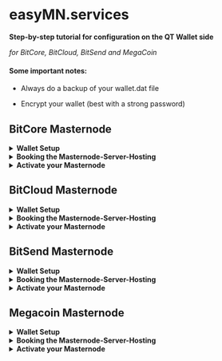 # easyMN.services
**Step-by-step tutorial for configuration on the QT Wallet side**

*for BitCore, BitCloud, BitSend and MegaCoin*

#### Some important notes:

* Always do a backup of your wallet.dat file

* Encrypt your wallet (best with a strong password)

## BitCore Masternode
<details>
<summary>
<b>Wallet Setup</b>
</summary>

1. Download the latest BitCore BTX QT Wallet from LIMXTEC GitHub: https://github.com/LIMXTEC/BitCore/releases

2. Start your BitCore BTX QT Wallet and wait until it's fully synchronized.

3. OPTIONAL: Encrypt your wallet (best with a strong password)

4. Activate "Masternodes" Tab

    Goto "Settings" and open "Options..."
    
    ![btx_options](btx_options.png)
  
    Set "Show Masternodes Tab"
    
    ![btx_mntab](btx_mntab.png)

    Restart your Wallet, then you should see the "Masternodes" Tab in your Wallet.

5. Create a new Wallet address for your masternode collateral.

    Choose a masternode alias (e.g. mn01) and save it in a text file, you need it for the masternode.conf and for easyMN.services.

    Open the Console...
    
    ![btx_console](btx_console.png)

    ... and type in the following command ``getnewaddress "mn01" "legacy"``
    
    ![btx_newaddress](btx_newaddress.png)

    Save this collateral address in a text file, you need this for easyMN.services.

6. Send 2,100 BTX coins to your new generated wallet address and wait for 15 confirmations

    ![btx_send](btx_send.png)

7. Generate a private key for your masternode

    Open the Console...
    
    ![btx_console](btx_console.png)

    ... and type in the following command ``masternode genkey``

   ![btx_genkey](btx_genkey.png)

    Save this MASTERNODE_KEY in a text file, you need it for the masternode.conf and for easyMN.services.

8. Get your masternode collateral output

    Open the Console...
    
    ![btx_console](btx_console.png)

    ... and type in the following command ``masternode outputs``
    
    ![btx_outputs](btx_outputs.png)

    The first value is the transaction ID (TX_ID). Save it in a text file, you need it for the masternode.conf and for easyMN.services.
    
    The second value is the transaction Index (TX_INDEX). Save it in a text file, you need it for the masternode.conf.
 
 9. Open the masternode.conf file and enter all needed information, e.g.

    ![btx_mnconf](btx_mnconf.png)

    ```sh
    #MN_ALIAS IP_ADDRESS:8329 MASTERNODE_KEY TX_ID TX_INDEX
    mn1 IP_FORM_EASYMN:8329 5K1skWJZCmFpZ1NjmBxihpAjX3DHjDoYkg6oTxsvb2JBYGBVuD7 bbb994227c20ea216380aa52d6e7d7042fbae63d1d33b86a869b9109e1e96302 0
    ```
   
</details>
<details>
<summary>
<b>Booking the Masternode-Server-Hosting</b>
</summary>
   
10. Go to https://easymn.services and choose one of five available packages (easyONE, easyRWO, easyTHREE, easyFOUR or easyFIVE) for setting up the server(s) by filling out the website form and selecting the desired service package.

11. Open the masternode.conf file and copy the complete line of the master node alias e.g. `mn1 IP_FORM_EASYMN:8329 5K1skWJZCmFpZ1NjmBxihpAjX3DHjDoYkg6oTxsvb2JBYGBVuD7 bbb994227c20ea216380aa52d6e7d7042fbae63d1d33b86a869b9109e1e96302 0` in the appropriate form field.

    ![btx_easyone](btx_easyone_2.png)

</details>
<details>
<summary>
<b>Activate your Masternode</b>
</summary>

10. After the masternode server hosting has been set up by easyMN.services for your masternode, you will receive an email from easyMN.services telling you which IP address to enter in your masternode.conf.

12. Open the masternode.conf file and enter all needed information, e.g. IP_FORM_EASYMN is 93.221.58.150

    ![btx_mnconf](btx_mnconf.png)

    ```sh
    #MN_ALIAS IP_FORM_EASYMN:8329 MASTERNODE_KEY TX_ID TX_INDEX
    mn1 93.221.58.150:8329 5K1skWJZCmFpZ1NjmBxihpAjX3DHjDoYkg6oTxsvb2JBYGBVuD7 bbb994227c20ea216380aa52d6e7d7042fbae63d1d33b86a869b9109e1e96302 0
    ```
    The wallet must now be restarted to load the masternode.conf changes.

13. Activate your Masternode via your BitCore BTX QT Wallet

    Open the Console...
    
    ![btx_console](btx_console.png)

    ... and type in the following command ``masternode start-alias mn1``
     
    ![btx_mnstart](btx_mnstart.png)

NOTICE: If your wallet is encrypted, you have to enter your password.

Now your Masternode Status will be PRE_ENABLED. It normally takes about 20 minutes until the masternode is set to ENABLED, but it can also take longer. 
</details>

## BitCloud Masternode
<details>
<summary>
<b>Wallet Setup</b>
</summary>

1. Download latest Bitcloud BTDX QT Wallet from our GitHub: https://github.com/LIMXTEC/Bitcloud/releases
  
2. Start your Bitcloud BTDX QT QT Wallet and wait until it's fully synchronized.

3. OPTIONAL: Encrypt your wallet (best with a strong password)

4. Activate "Masternodes" Tab

    Goto "Settings" and open "Options..."
    
    ![btdx_options](btdx_options.png)
  
    Set "Show Masternodes Tab"
    
    ![btdx_mntab](btdx_mntab.png)

    Restart your Wallet, then you should see the "Masternodes" Tab in your Wallet.

5. Create a new Wallet address for your masternode collateral.

    Choose a masternode alias (e.g. mn01) and save it in a text file, you need it for the masternode.conf and for easyMN.services.

    Open the Console...
    
    ![btdx_console](btdx_console.png)

    ... and type in the following command ``getnewaddress "mn01"``
    
    ![bdtx_newaddress](btdx_newaddress.png)

    Save this collateral address in a text file, you need this for easyMN.services.

6. Send 10,000 BTDX coins to your new generated wallet address and wait for 15 confirmations

    ![btdx_send](btdx_send.png)

7. Generate a private key for your masternode

    Open the Console...
    
    ![btdx_console](btdx_console.png)

    ... and type in the following command ``masternode genkey``

   ![btdx_genkey](btdx_genkey.png)

    Save this MASTERNODE_KEY in a text file, you need it for the masternode.conf and for easyMN.services.

8. Get your masternode collateral output

    Open the Console...
    
    ![btdx_console](btdx_console.png)

    ... and type in the following command ``masternode outputs``
    
    ![bdtx_outputs](btdx_outputs.png)

    The first value is the transaction ID (TX_ID). Save it in a text file, you need it for the masternode.conf and for easyMN.services.
    
    The second value is the transaction Index (TX_INDEX). Save it in a text file, you need it for the masternode.conf.

9. Open the masternode.conf file and enter all needed information, e.g.

    ![btdx_mnconf](btdx_mnconf.png)

    ```sh
    #MN_ALIAS IP_ADDRESS:8555 MASTERNODE_KEY TX_ID TX_INDEX
    mn01 IP_FORM_EASYMN:8555 6A37SVCHTwHDycZHzgjLVa8r19bftZmsqAmSKaXLmQRndfqVsWU bbb994227c20ea216380aa52d6e7d7042fbae63d1d33b86a869b9109e1e96302 0
    ```

</details>
<details>
<summary>
<b>Booking the Masternode-Server-Hosting</b>
</summary>

10. Go to https://easymn.services and choose one of five available packages (easyONE, easyRWO, easyTHREE, easyFOUR or easyFIVE) for setting up the server(s) by filling out the website form and selecting the desired service package.

11. Open the masternode.conf file and enter all needed information, e.g. `mn01 IP_FORM_EASYMN:8555 6A37SVCHTwHDycZHzgjLVa8r19bftZmsqAmSKaXLmQRndfqVsWU bbb994227c20ea216380aa52d6e7d7042fbae63d1d33b86a869b9109e1e96302 0` in the appropriate form field.

    ![btdx_easyone](btdx_easyone_2.png)
    

</details>
<details>
<summary>
<b>Activate your Masternode</b>
</summary>

12. After the masternode server hosting has been set up by easyMN.services for your masternode, you will receive an email from easyMN.services telling you which IP address to enter in your masternode.conf.

13. Open the masternode.conf file and enter all needed information, e.g.

    ![btdx_mnconf](btdx_mnconf.png)

    ```sh
    #MN_ALIAS IP_ADDRESS:8555 MASTERNODE_KEY TX_ID TX_INDEX
    mn01 IP_FORM_EASYMN:8555 6A37SVCHTwHDycZHzgjLVa8r19bftZmsqAmSKaXLmQRndfqVsWU bbb994227c20ea216380aa52d6e7d7042fbae63d1d33b86a869b9109e1e96302 0
    ```
    The wallet must now be restarted to load the masternode.conf changes.
     
14. Activate your Masternode via your BitCLoud BTDX QT Wallet

    Open the Console...
    
    ![btdx_console](btdx_console.png)

    ... and type in the following command ``masternode start-alias mn01``
     
    ![btdx_mnstart](btdx_mnstart.png)

NOTICE: If your wallet is encrypted, you have to enter your password.

Now your Masternode Status will be PRE_ENABLED. It normally takes about 20 minutes until the masternode is set to ENABLED, but it can also take longer. 
</details>


## BitSend Masternode
<details>
<summary>
<b>Wallet Setup</b>
</summary>

1. Download lastest BitSend BSD QT Wallet from our GitHub: https://github.com/LIMXTEC/BitSend/releases

2. Start your BitSend BSD QT Wallet and wait until it's fully synchronized.

3. OPTIONAL: Encrypt your wallet (best with a strong password)

4. Open the bitsend.conf file and add option ``promode=1``

    ![bsd_conf](bsd_conf.png)

5. Activate "Coin control features"

    Goto "Settings" and open "Options..."
    
    ![bsd_options](bsd_options.png)
  
    Set "Enable coin control features"
    
    ![bsd_coincontrol](bsd_coincontrol.png)

    Restart your Wallet, then you should see the "Masternodes" Tab in your Wallet.

6. Create a new Wallet address for your masternode collateral.

    Choose a masternode alias (e.g. mn01) and save it in a text file, you need it for the masternode.conf and for easyMN.services.

    Open the Console...
    
    ![bsd_console](bsd_console.png)

    ... and type in the following command ``getnewaddress "mn1"``
    
    ![bsd_newaddress](bsd_newaddress.png)

    Save this collateral address in a text file, you need this for easyMN.services.

7. Send 25,000 BSD coins to your new generated wallet address and wait for 15 confirmations

    ![bsd_send](bsd_send.png)

8. Generate a private key for your masternode

    Open the Console...
    
    ![bsd_console](bsd_console.png)

    ... and type in the following command ``masternode genkey``

   ![bsd_genkey](bsd_genkey.png)

    Save this MASTERNODE_KEY in a text file, you need it for the masternode.conf and for easyMN.services.

9. Get your masternode collateral output

    Open the Console...
    
    ![bsd_console](bsd_console.png)

    ... and type in the following command ``masternode outputs``
    
    ![bsd_outputs](bsd_outputs.png)

    The first value is the transaction ID (TX_ID). Save it in a text file, you need it for the masternode.conf and for easyMN.services.
    
    The second value is the transaction Index (TX_INDEX). Save it in a text file, you need it for the masternode.conf.

10. Select on "Send" Tab the button "Inputs..." to open the "Coin Selection" dialog. Lock your masternode collateral of 25,000 BSD to prevent unintentional use of the coins in other transactions.

    ![bsd_lock](bsd_lock.png)

11. Open the masternode.conf file and enter all needed information, e.g.

    ![bsd_mnconf](bsd_mnconf.png)

    ```sh
    #MN_ALIAS IP_ADDRESS:8886 MASTERNODE_KEY TX_ID TX_INDEX
    mn1 IP_FORM_EASYMN:8886 7s8XvbLGh5aSmsfCewkTfsuEQH5Nz4fj5x2Skq7ZymJ1TEPJuGV 00000000056f193af4a2be25151be6cbedb6b0023cb0a8d2cdcfc99d2ca410cb  0
    ```

</details>
<details>
<summary>
<b>Booking the Masternode-Server-Hosting</b>
</summary>

12. Go to https://easymn.services and choose one of five available packages (easyONE, easyRWO, easyTHREE, easyFOUR or easyFIVE) for setting up the server(s) by filling out the website form and selecting the desired service package.

13. Open the masternode.conf file and enter all needed information, e.g. `mn1 IP_FORM_EASYMN:8886 7s8XvbLGh5aSmsfCewkTfsuEQH5Nz4fj5x2Skq7ZymJ1TEPJuGV 00000000056f193af4a2be25151be6cbedb6b0023cb0a8d2cdcfc99d2ca410cb  0` in the appropriate form field.

    ![bsd_easyone](bsd_easyone_2.png)

</details>
<details>
<summary>
<b>Activate your Masternode</b>
</summary>

14. After the masternode server hosting has been set up by easyMN.services for your masternode, you will receive an email from easyMN.services telling you which IP address to enter in your masternode.conf.

15. Open the masternode.conf file and enter all needed information, e.g.

    ![bsd_mnconf](bsd_mnconf.png)

    ```sh
    #MN_ALIAS IP_ADDRESS:8886 MASTERNODE_KEY TX_ID TX_INDEX
    mn1 IP_FORM_EASYMN:8886 7s8XvbLGh5aSmsfCewkTfsuEQH5Nz4fj5x2Skq7ZymJ1TEPJuGV 00000000056f193af4a2be25151be6cbedb6b0023cb0a8d2cdcfc99d2ca410cb  0
    ```
    The wallet must now be restarted to load the masternode.conf changes.

16. Activate your Masternode via your BitSend BSD QT Wallet

    Select on "Send" Tab the button "Inputs..." to open the "Coin Selection" dialog. Unlock your masternode collateral of 25,000 BSD to allow the masternode to be started.

    ![bsd_unlock](bsd_unlock.png)

    Open the Console...
    
    ![bsd_console](bsd_console.png)

    ... and type in the following command ``masternode start-alias mn1``
     
    ![bsd_mnstart](bsd_mnstart.png)

NOTICE: If your wallet is encrypted, you have to enter your password.

Now your Masternode Status will be PRE_ENABLED. It normally takes about 20 minutes until the masternode is set to ENABLED, but it can also take longer. 
</details>


## Megacoin Masternode
<details>
<summary>
<b>Wallet Setup</b>
</summary>

1. Download the latest Megacoin MΣC QT Wallet from LIMXTEC GitHub: https://github.com/LIMXTEC/Megacoin/releases
  
2. Start your Megacoin MΣC QT Wallet and wait until it's fully synchronized.

3. OPTIONAL: Encrypt your wallet (best with a strong password)

4. Activate "Masternodes" Tab

    Goto "Settings" and open "Options..."
    
    ![mec_options](mec_options.png)
  
    Set "Show Masternodes Tab"
    
    ![mec_mntab](mec_mntab.png)

    Restart your Wallet, then you should see the "Masternodes" Tab in your Wallet.

5. Create a new Wallet address for your masternode collateral.

    Choose a masternode alias (e.g. mn1) and save it in a text file, you need it for the masternode.conf and for easyMN.services.

    Open the Console...
    
    ![mec_console](mec_console.png)

    ... and type in the following command ``getnewaddress "mn1" "legacy"``
    
    ![mec_newaddress](mec_newaddress.png)

    Save this collateral address in a text file, you need this for easyMN.services.

6. Send 4,200 MΣC coins to your new generated wallet address and wait for 15 confirmations

    ![mec_send](mec_send.png)

7. Generate a private key for your masternode

    Open the Console...
    
    ![mec_console](mec_console.png)

    ... and type in the following command ``masternode genkey``

   ![mec_genkey](mec_genkey.png)

    Save this MASTERNODE_KEY in a text file, you need it for the masternode.conf and for easyMN.services.

8. Get your masternode collateral output

    Open the Console...
    
    ![mec_console](mec_console.png)

    ... and type in the following command ``masternode outputs``
    
    ![mec_outputs](mec_outputs.png)

    The first value is the transaction ID (TX_ID). Save it in a text file, you need it for the masternode.conf and for easyMN.services.
    
    The second value is the transaction Index (TX_INDEX). Save it in a text file, you need it for the masternode.conf.

9. Open the masternode.conf file and enter all needed information, e.g.

    ![mec_mnconf](mec_mnconf.png)

    ```sh
    #MN_ALIAS IP_ADDRESS:7951 MASTERNODE_KEY TX_ID TX_INDEX
    mn1 IP_FORM_EASYMN:7951 6yxDokr5Xex1jVg5vae71kGr7KkepZkkTdTag6pgbH15H4msYoq 7e60b6266962f59d2775b592b59debe70d41b7a8a69134d80035429e8e0b24fa 0
    ```

</details>
<details>
<summary>
<b>Booking the Masternode-Server-Hosting</b>
</summary>

10. Go to https://easymn.services and choose one of five available packages (easyONE, easyRWO, easyTHREE, easyFOUR or easyFIVE) for setting up the server(s) by filling out the website form and selecting the desired service package.

11. Open the masternode.conf file and enter all needed information, e.g. `mn1 IP_FORM_EASYMN:7951 6yxDokr5Xex1jVg5vae71kGr7KkepZkkTdTag6pgbH15H4msYoq 7e60b6266962f59d2775b592b59debe70d41b7a8a69134d80035429e8e0b24fa 0` in the appropriate form field.

    ![mec_easyone](mec_easyone_2.png)

</details>
<details>
<summary>
<b>Activate your Masternode</b>
</summary>

12. After the masternode server hosting has been set up by easyMN.services for your masternode, you will receive an email from easyMN.services telling you which IP address to enter in your masternode.conf.

13. Open the masternode.conf file and enter all needed information, e.g.

    ![mec_mnconf](mec_mnconf.png)

    ```sh
    #MN_ALIAS IP_ADDRESS:7951 MASTERNODE_KEY TX_ID TX_INDEX
    mn1 IP_FORM_EASYMN:7951 6yxDokr5Xex1jVg5vae71kGr7KkepZkkTdTag6pgbH15H4msYoq 7e60b6266962f59d2775b592b59debe70d41b7a8a69134d80035429e8e0b24fa 0
    ```
    The wallet must now be restarted to load the masternode.conf changes.

14. Activate your Masternode via your Megacoin MΣC QT Wallet

    Open the Console...
    
    ![mec_console](mec_console.png)

    ... and type in the following command ``masternode start-alias mn1``
     
    ![mec_mnstart](mec_mnstart.png)

NOTICE: If your wallet is encrypted, you have to enter your password.

Now your Masternode Status will be PRE_ENABLED. It normally takes about 20 minutes until the masternode is set to ENABLED, but it can also take longer. 
</details>
